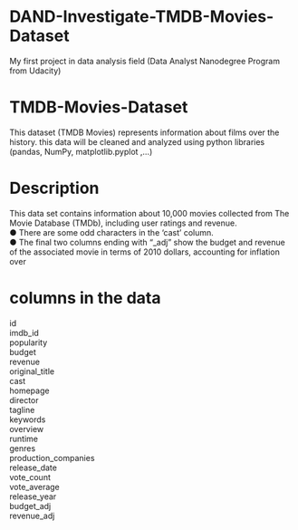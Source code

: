 # DAND-Investigate-TMDB-Movies-Dataset
My first project in data analysis field (Data Analyst Nanodegree Program from Udacity)

# TMDB-Movies-Dataset
This dataset (TMDB Movies) represents information about films over the history. this data will be cleaned and analyzed using python libraries (pandas, NumPy, matplotlib.pyplot ,…)
# Description
This data set contains information about 10,000 movies collected from The Movie Database (TMDb), including user ratings and revenue.  
● There are some odd characters in the ‘cast’ column.  
● The final two columns ending with “_adj” show the budget and revenue of the associated movie in terms of 2010 dollars, accounting for inflation over  
# columns in the data
id  
imdb_id  
popularity  
budget  
revenue  
original_title  
cast  
homepage  
director  
tagline  
keywords  
overview  
runtime  
genres  
production_companies  
release_date  
vote_count  
vote_average  
release_year  
budget_adj  
revenue_adj  
